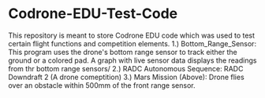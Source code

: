 # Codrone-EDU-Test-Code
This repository is meant to store Codrone EDU code which was used to test certain flight functions and competition elements. 
1.) Bottom_Range_Sensor: This program uses the drone's bottom range sensor to track either the ground or a colored pad. A graph with live sensor data displays the readings from thr bottom range sensors/
2.) RADC Autonomous Sequence: RADC Downdraft 2 (A drone comeptition)
3.) Mars Mission (Above): Drone flies over an obstacle within 500mm of the front range sensor.

